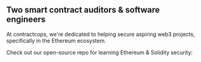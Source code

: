 ## Two smart contract auditors & software engineers

At contractcops, we're dedicated to helping secure aspiring web3 projects, specifically in the Ethereum ecosystem. 

Check out our open-source repo for learning Ethereum & Solidity security: <link-here>
